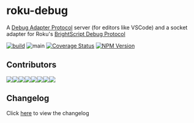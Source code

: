 # roku-debug
A [Debug Adapter Protocol](https://microsoft.github.io/debug-adapter-protocol/) server (for editors like VSCode) and a socket adapter for Roku's [BrightScript Debug Protocol](https://developer.roku.com/en-ca/docs/developer-program/debugging/socket-based-debugger.md)


[![build](https://img.shields.io/github/workflow/status/rokucommunity/roku-debug/build.svg?logo=github)](https://github.com/rokucommunity/roku-debug/actions?query=workflow%3Abuild)
![main](https://github.com/rokucommunity/roku-debug/workflows/main/badge.svg?branch=master)
[![Coverage Status](https://coveralls.io/repos/github/rokucommunity/roku-debug/badge.svg?branch=master)](https://coveralls.io/github/rokucommunity/roku-debug?branch=master)
[![NPM Version](https://badge.fury.io/js/roku-debug.svg?style=flat)](https://npmjs.org/package/roku-debug)


## Contributors
[![](https://sourcerer.io/fame/TwitchBronBron/rokucommunity/roku-debug/images/0)](https://sourcerer.io/fame/TwitchBronBron/rokucommunity/roku-debug/links/0)[![](https://sourcerer.io/fame/TwitchBronBron/rokucommunity/roku-debug/images/1)](https://sourcerer.io/fame/TwitchBronBron/rokucommunity/roku-debug/links/1)[![](https://sourcerer.io/fame/TwitchBronBron/rokucommunity/roku-debug/images/2)](https://sourcerer.io/fame/TwitchBronBron/rokucommunity/roku-debug/links/2)[![](https://sourcerer.io/fame/TwitchBronBron/rokucommunity/roku-debug/images/3)](https://sourcerer.io/fame/TwitchBronBron/rokucommunity/roku-debug/links/3)[![](https://sourcerer.io/fame/TwitchBronBron/rokucommunity/roku-debug/images/4)](https://sourcerer.io/fame/TwitchBronBron/rokucommunity/roku-debug/links/4)[![](https://sourcerer.io/fame/TwitchBronBron/rokucommunity/roku-debug/images/5)](https://sourcerer.io/fame/TwitchBronBron/rokucommunity/roku-debug/links/5)[![](https://sourcerer.io/fame/TwitchBronBron/rokucommunity/roku-debug/images/6)](https://sourcerer.io/fame/TwitchBronBron/rokucommunity/roku-debug/links/6)[![](https://sourcerer.io/fame/TwitchBronBron/rokucommunity/roku-debug/images/7)](https://sourcerer.io/fame/TwitchBronBron/rokucommunity/roku-debug/links/7)

## Changelog
Click [here](CHANGELOG.md) to view the changelog
